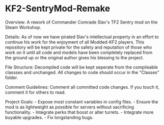 # KF2-SentryMod-Remake
Overview: A rework of  Commander Comrade Slav's TF2 Sentry mod on the Steam Workshop.

Details: As of now we have pirated Slav's intellectual property in an effort to continue his work for the enjoyment of all Modded-KF2 players. This repository will be kept private for the safety and reputation of those who work on it until all code and models have been completely replaced from the ground up or the original author gives his blessing to the project.

File Structure: Decompiled code will be kept seperate from the compileable classses and unchanged. All changes to code should occur in the "Classes" folder.

Comment Guidelines: Comment all committed code changes. If you touch it, comment it for others to read.

Project Goals:
	- Expose most constant variables in config files.
	- Ensure the mod is as lightweight as possible for servers without sacrificing functionality.
	- Integrate perks that boost or alter turrets.
	- Integrate more buyable upgrades.
	- Fix longstanding bugs.